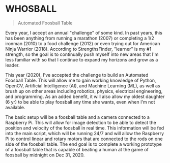 # WHOSBALL

>Automated Foosball Table

Every year, I accept an annual "challenge" of some kind. In past years, this has been anything from running a marathon (2007) or completing a 1/2 ironman (2010) to a food challenge (2012) or even trying out for American Ninja Warrior (2018). According to StrengthsFinder, "learner" is my #1 strength, so the goal is to continually push myself into new areas that I'm less familiar with so that I continue to expand my horizons and grow as a leader.

This year (2020), I've accepted the challenge to build an Automated Foosball Table. This will allow me to gain working knowledge of Python, OpenCV, Artificial Intelligence (AI), and Machine Learning (ML), as well as brush up on other areas including robotics, physics, electrical engineering, and programming. As an added benefit, it will also allow my oldest daughter (6 yr) to be able to play foosball any time she wants, even when I'm not available.

The basic setup will be a foosball table and a camera connected to a Raspberry Pi. This will allow for image detection to be able to detect the position and velocity of the foosball in real time. This information will be fed into the main script, which will be running 24/7 and will allow the Raspberry Pi to control linear and rotary motors that are connected to the rods on one side of the foosball table. The end goal is to complete a working prototype of a foosball table that is capable of beating a human at the game of foosball by midnight on Dec 31, 2020.
